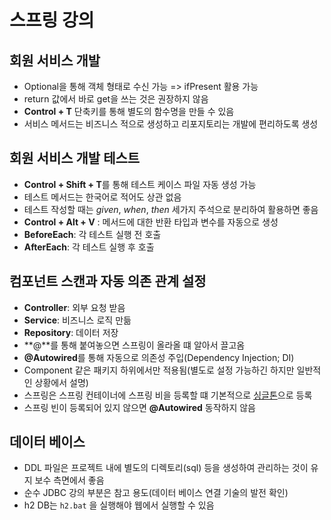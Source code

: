# 스프링 강의

## 회원 서비스 개발

* Optional을 통해 객체 형태로 수신 가능 => ifPresent 활용 가능
* return 값에서 바로 get을 쓰는 것은 권장하지 않음
* **Control + T** 단축키를 통해 별도의 함수명을 만들 수 있음
* 서비스 메서드는 비즈니스 적으로 생성하고 리포지토리는 개발에 편리하도록 생성





## 회원 서비스 개발 테스트

* **Control + Shift + T**를 통해 테스트 케이스 파일 자동 생성 가능
* 테스트 메서드는 한국어로 적어도 상관 없음
* 테스트 작성할 때는 *given*, *when*, *then* 세가지 주석으로 분리하여 활용하면 좋음
* **Control + Alt + V** : 메서드에 대한 반환 타입과 변수를 자동으로 생성
* **BeforeEach**: 각 테스트 실행 전 호출
* **AfterEach**: 각 테스트 실행 후 호출



## 컴포넌트 스캔과 자동 의존 관계 설정

* **Controller**: 외부 요청 받음
* **Service**: 비즈니스 로직 만듦
* **Repository**: 데이터 저장
* **@**를 통해 붙여놓으면 스프링이 올라올 떄 알아서 끌고옴
* **@Autowired**를 통해 자동으로 의존성 주입(Dependency Injection; DI)
* Component 같은 패키지 하위에서만 적용됨(별도로 설정 가능하긴 하지만 일반적인 상황에서 설명)
* 스프링은 스프링 컨테이너에 스프링 비을 등록할 떄 기본적으로 [싱글톤](https://cheershennah.tistory.com/223)으로 등록
* 스프링 빈이 등록되어 있지 않으면 **@Autowired** 동작하지 않음



## 데이터 베이스

* DDL 파일은 프로젝트 내에 별도의 디렉토리(sql) 등을 생성하여 관리하는 것이 유지 보수 측면에서 좋음
* 순수 JDBC 강의 부분은 참고 용도(데이터 베이스 연결 기술의 발전 확인)
* h2 DB는 ```h2.bat``` 을 실행해야 웹에서 실행할 수 있음